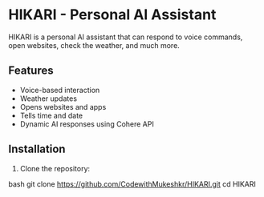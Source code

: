 # HIKARI - Personal AI Assistant

HIKARI is a personal AI assistant that can respond to voice commands, open websites, check the weather, and much more.

## Features
- Voice-based interaction
- Weather updates
- Opens websites and apps
- Tells time and date
- Dynamic AI responses using Cohere API

## Installation
1. Clone the repository:
   
bash
   git clone https://github.com/CodewithMukeshkr/HIKARI.git
   cd HIKARI
